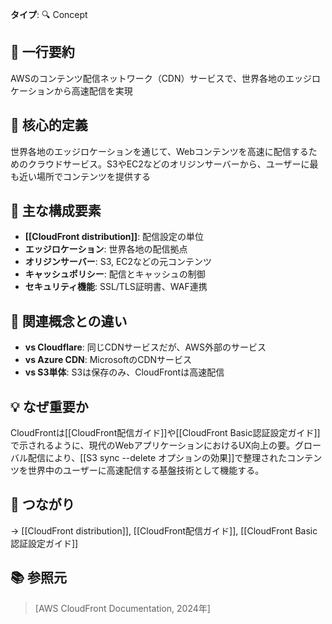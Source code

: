 **タイプ**: 🔍 Concept

## 📝 一行要約
AWSのコンテンツ配信ネットワーク（CDN）サービスで、世界各地のエッジロケーションから高速配信を実現

## 🎯 核心的定義
世界各地のエッジロケーションを通じて、Webコンテンツを高速に配信するためのクラウドサービス。S3やEC2などのオリジンサーバーから、ユーザーに最も近い場所でコンテンツを提供する

## 🌟 主な構成要素
- **[[CloudFront distribution]]**: 配信設定の単位
- **エッジロケーション**: 世界各地の配信拠点
- **オリジンサーバー**: S3, EC2などの元コンテンツ
- **キャッシュポリシー**: 配信とキャッシュの制御
- **セキュリティ機能**: SSL/TLS証明書、WAF連携

## 🔄 関連概念との違い
- **vs Cloudflare**: 同じCDNサービスだが、AWS外部のサービス
- **vs Azure CDN**: MicrosoftのCDNサービス
- **vs S3単体**: S3は保存のみ、CloudFrontは高速配信

## 💡 なぜ重要か
CloudFrontは[[CloudFront配信ガイド]]や[[CloudFront Basic認証設定ガイド]]で示されるように、現代のWebアプリケーションにおけるUX向上の要。グローバル配信により、[[S3 sync --delete オプションの効果]]で整理されたコンテンツを世界中のユーザーに高速配信する基盤技術として機能する。

## 🔗 つながり
→ [[CloudFront distribution]], [[CloudFront配信ガイド]], [[CloudFront Basic認証設定ガイド]]

## 📚 参照元
> [AWS CloudFront Documentation, 2024年]